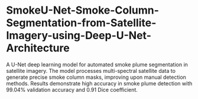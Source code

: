 # SmokeU-Net-Smoke-Column-Segmentation-from-Satellite-Imagery-using-Deep-U-Net-Architecture
A U-Net deep learning model for automated smoke plume segmentation in satellite imagery. The model processes multi-spectral satellite data to generate precise smoke column masks, improving upon manual detection methods. Results demonstrate high accuracy in smoke plume detection with 99.04% validation accuracy and 0.91 Dice coefficient.
